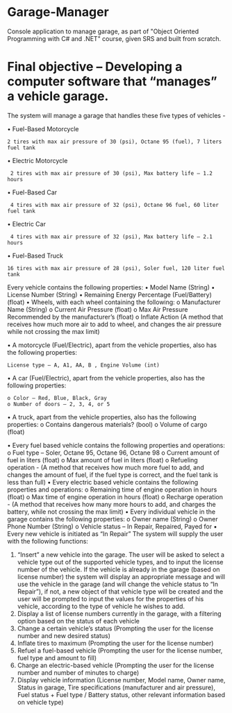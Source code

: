 # Garage-Manager
Console application to manage garage, 
as part of "Object Oriented Programming with C# and .NET" course,
given SRS and built from scratch.

# Final objective – Developing a computer software that “manages” a vehicle garage.
The system will manage a garage that handles these five types of vehicles -

  • Fuel-Based Motorcycle
  
    2 tires with max air pressure of 30 (psi), Octane 95 (fuel), 7 liters fuel tank
  
  • Electric Motorcycle
  
     2 tires with max air pressure of 30 (psi), Max battery life – 1.2 hours
  
  • Fuel-Based Car 
  
     4 tires with max air pressure of 32 (psi), Octane 96 fuel, 60 liter fuel tank
  
  • Electric Car
  
     4 tires with max air pressure of 32 (psi), Max battery life – 2.1 hours
  
  • Fuel-Based Truck
  
    16 tires with max air pressure of 28 (psi), Soler fuel, 120 liter fuel tank
    
Every vehicle contains the following properties:
  • Model Name (String)
  • License Number (String)
  • Remaining Energy Percentage (Fuel/Battery) (float)
  • Wheels, with each wheel containing the following:
    o Manufacturer Name (String)
    o Current Air Pressure (float)
    o Max Air Pressure Recommended by the manufacturer’s (float)
    o Inflate Action (A method that receives how much more air to add to wheel, and changes the air pressure while not crossing the max limit)
    
  • A motorcycle (Fuel/Electric), apart from the vehicle properties, also has the following properties:
    
    License type – A, A1, AA, B , Engine Volume (int)

  • A car (Fuel/Electric), apart from the vehicle properties, also has the following properties:
    
    o Color – Red, Blue, Black, Gray
    o Number of doors – 2, 3, 4, or 5

  • A truck, apart from the vehicle properties, also has the following properties:
    o Contains dangerous materials? (bool)
    o Volume of cargo (float)

• Every fuel based vehicle contains the following properties and operations:
o Fuel type – Soler, Octane 95, Octane 96, Octane 98
o Current amount of fuel in liters (float)
o Max amount of fuel in liters (float)
o Refueling operation - (A method that receives how much more fuel to
add, and changes the amount of fuel, if the fuel type is correct, and
the fuel tank is less than full)
• Every electric based vehicle contains the following properties and operations:
o Remaining time of engine operation in hours (float)
o Max time of engine operation in hours (float)
o Recharge operation - (A method that receives how many more hours
to add, and charges the battery, while not crossing the max limit)
• Every individual vehicle in the garage contains the following properties:
o Owner name (String)
o Owner Phone Number (String)
o Vehicle status – In Repair, Repaired, Payed for
▪ Every new vehicle is initiated as “In Repair”
The system will supply the user with the following functions:
1. “Insert” a new vehicle into the garage. The user will be asked to select a
vehicle type out of the supported vehicle types, and to input the license
number of the vehicle. If the vehicle is already in the garage (based on
license number) the system will display an appropriate message and will use
the vehicle in the garage (and will change the vehicle status to “In Repair”), if
not, a new object of that vehicle type will be created and the user will be
prompted to input the values for the properties of his vehicle, according to the
type of vehicle he wishes to add.
2. Display a list of license numbers currently in the garage, with a filtering option
based on the status of each vehicle
3. Change a certain vehicle’s status (Prompting the user for the license number and
new desired status)
4. Inflate tires to maximum (Prompting the user for the license number)
5. Refuel a fuel-based vehicle (Prompting the user for the license number, fuel type
and amount to fill)
6. Charge an electric-based vehicle (Prompting the user for the license number
and number of minutes to charge)
7. Display vehicle information (License number, Model name, Owner name, Status in
garage, Tire specifications (manufacturer and air pressure), Fuel status + Fuel type /
Battery status, other relevant information based on vehicle type)
